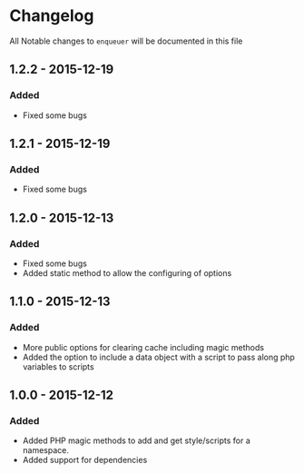 # Changelog

All Notable changes to `enqueuer` will be documented in this file

## 1.2.2 - 2015-12-19

### Added
- Fixed some bugs

## 1.2.1 - 2015-12-19

### Added
- Fixed some bugs

## 1.2.0 - 2015-12-13

### Added
- Fixed some bugs
- Added static method to allow the configuring of options

## 1.1.0 - 2015-12-13

### Added
- More public options for clearing cache including magic methods
- Added the option to include a data object with a script to pass along php variables to scripts

## 1.0.0 - 2015-12-12

### Added
- Added PHP magic methods to add and get style/scripts for a namespace.
- Added support for dependencies